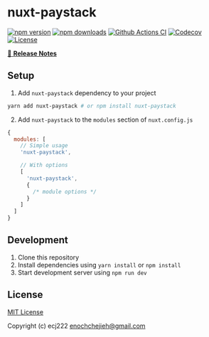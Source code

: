 # nuxt-paystack

[![npm version][npm-version-src]][npm-version-href]
[![npm downloads][npm-downloads-src]][npm-downloads-href]
[![Github Actions CI][github-actions-ci-src]][github-actions-ci-href]
[![Codecov][codecov-src]][codecov-href]
[![License][license-src]][license-href]

>

[📖 **Release Notes**](./CHANGELOG.md)

## Setup

1. Add `nuxt-paystack` dependency to your project

```bash
yarn add nuxt-paystack # or npm install nuxt-paystack
```

2. Add `nuxt-paystack` to the `modules` section of `nuxt.config.js`

```js
{
  modules: [
    // Simple usage
    'nuxt-paystack',

    // With options
    [
      'nuxt-paystack',
      {
        /* module options */
      }
    ]
  ]
}
```

## Development

1. Clone this repository
2. Install dependencies using `yarn install` or `npm install`
3. Start development server using `npm run dev`

## License

[MIT License](./LICENSE)

Copyright (c) ecj222 <enochchejieh@gmail.com>

<!-- Badges -->

[npm-version-src]: https://img.shields.io/npm/v/nuxt-paystack/latest.svg
[npm-version-href]: https://npmjs.com/package/nuxt-paystack
[npm-downloads-src]: https://img.shields.io/npm/dt/nuxt-paystack.svg
[npm-downloads-href]: https://npmjs.com/package/nuxt-paystack
[github-actions-ci-src]: https://github.com//workflows/ci/badge.svg
[github-actions-ci-href]: https://github.com//actions?query=workflow%3Aci
[codecov-src]: https://img.shields.io/codecov/c/github/.svg
[codecov-href]: https://codecov.io/gh/
[license-src]: https://img.shields.io/npm/l/nuxt-paystack.svg
[license-href]: https://npmjs.com/package/nuxt-paystack
